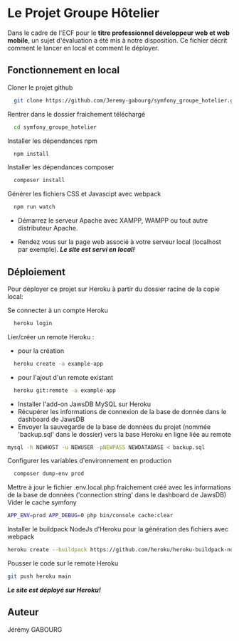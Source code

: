 
# Le Projet Groupe Hôtelier

Dans le cadre de l'ECF pour le **titre professionnel développeur web et web mobile**, un sujet d'évaluation a été mis à notre disposition.
Ce fichier décrit comment le lancer en local et comment le déployer.


## Fonctionnement en local

Cloner le projet github

```bash
  git clone https://github.com/Jeremy-gabourg/symfony_groupe_hotelier.git
```

Rentrer dans le dossier fraichement téléchargé 

```bash
  cd symfony_groupe_hotelier
```

Installer les dépendances npm

```bash
  npm install
```
Installer les dépendances composer

```bash
  composer install
```
Générer les fichiers CSS et Javascipt avec webpack

```bash
  npm run watch
```

- Démarrez le serveur Apache avec XAMPP, WAMPP ou tout autre distributeur Apache.

- Rendez vous sur la page web associé à votre serveur local (localhost par exemple).
**_Le site est servi en local!_**




## Déploiement

Pour déployer ce projet sur Heroku à partir du dossier racine de la copie local:

Se connecter à un compte Heroku
```bash
  heroku login
```
Lier/créer un remote Heroku :
- pour la création

```bash
  heroku create -a example-app
```
- pour l'ajout d'un remote existant
```bash
  heroku git:remote -a example-app
```

- Installer l'add-on JawsDB MySQL sur Heroku
- Récupérer les informations de connexion de la base de donnée dans le dashboard de JawsDB
- Envoyer la sauvegarde de la base de données du projet (nommée 'backup.sql' dans le dossier) vers la base Heroku en ligne liée au remote
```bash
mysql -h NEWHOST -u NEWUSER -pNEWPASS NEWDATABASE < backup.sql
```
Configurer les variables d'environnement en production
```bash
  composer dump-env prod
```
Mettre à jour le fichier .env.local.php fraichement créé avec les informations de la base de données ('connection string' dans le dashboard de JawsDB)
Vider le cache symfony
```bash
APP_ENV=prod APP_DEBUG=0 php bin/console cache:clear
```
Installer le buildpack NodeJs d'Heroku pour la génération des fichiers avec webpack
```bash
heroku create --buildpack https://github.com/heroku/heroku-buildpack-nodejs.git
```
Pousser le code sur le remote Heroku
```bash
git push heroku main
```
**_Le site est déployé sur Heroku!_**
## Auteur

Jérémy GABOURG


